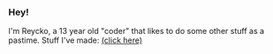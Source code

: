 ### Hey!
I'm Reycko, a 13 year old "coder" that likes to do some other stuff as a pastime.
Stuff I've made: [(click here)](https://pastebin.com/raw/QiNpEYja)

<!--
**Reycko/Reycko** is a ✨ _special_ ✨ repository because its `README.md` (this file) appears on your GitHub profile.

Here are some ideas to get you started:

- 🔭 I’m currently working on ...
- 🌱 I’m currently learning ...
- 👯 I’m looking to collaborate on ...
- 🤔 I’m looking for help with ...
- 💬 Ask me about ...
- 📫 How to reach me: ...
- 😄 Pronouns: ...
- ⚡ Fun fact: ...
-->
